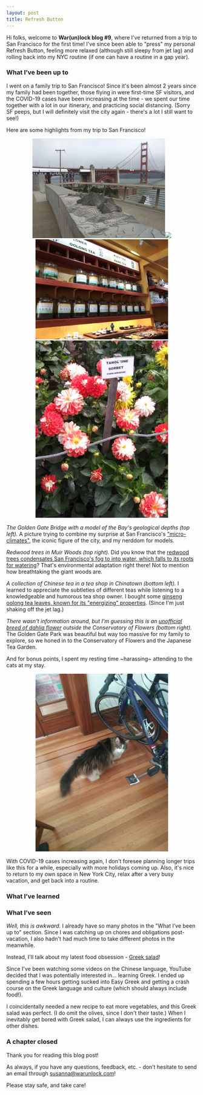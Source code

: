 ```yaml
---
layout: post
title: Refresh Button
---
```


Hi folks, welcome to **War(un)lock blog #9**, where I've returned from a trip to San Francisco for the first time! I've since been able to "press" my personal Refresh Button, feeling more relaxed (although still sleepy from jet lag) and rolling back into my NYC routine (if one can have a routine in a gap year).


### What I’ve been up to

I went on a family trip to San Francisco! Since it's been almost 2 years since my family had been together, those flying in were first-time SF visitors, and the COVID-19 cases have been increasing at the time - we spent our time together with a lot in our itinerary, and practicing social distancing. (Sorry SF peeps, but I will definitely visit the city again - there's a lot I still want to see!)

Here are some highlights from my trip to San Francisco!

<div style="text-align:center"><img src="/images/blog9/blog9-golden_gate.jpg" width="350"><img src="/images/blog9/blog9-muir_woods.jpg" width="350"></div>

<div style="text-align:center"><img src="/images/blog9/blog9-tea_shop.jpg" width="350"><img src="/images/blog9/blog9-flower_conservatory.jpg" width="350"></div>

*The Golden Gate Bridge with a model of the Bay's geological depths (top left).* A picture trying to combine my surprise at San Francisco's ["micro-climates"](https://apps.apple.com/us/app/mr-chilly/id933759132), the iconic figure of the city, and my nerddom for models.

*Redwood trees in Muir Woods (top right).* Did you know that the [redwood trees condensates San Francisco's fog to into water, which falls to its roots for watering](https://baynature.org/article/fog-and-redwoods-demystifying-the-mist/)? That's environmental adaptation right there! Not to mention how breathtaking the giant woods are.

*A collection of Chinese tea in a tea shop in Chinatown (bottom left).* I learned to appreciate the subtleties of different teas while listening to a knowledgeable and humorous tea shop owner. I bought some [ginseng oolong tea leaves, known for its "energizing" properties](https://vitaltealeaf.net/products/ginseng-oolong). (Since I'm just shaking off the jet lag.)

*There wasn't information around, but I'm guessing this is an [unofficial breed of dahlia flower](https://www.almanac.com/plant/dahlias) outside the Conservatory of Flowers (bottom right).* The Golden Gate Park was beautiful but way too massive for my family to explore, so we honed in to the Conservatory of Flowers and the Japanese Tea Garden.

And for bonus points, I spent my resting time ~harassing~ attending to the cats at my stay.

<div style="text-align:center"><img src="/images/blog9/blog9-cat_spotted.jpg" width="350"></div>

With COVID-19 cases increasing again, I don't foresee planning longer trips like this for a while, especially with more holidays coming up. Also, it's nice to return to my own space in New York City, relax after a very busy vacation, and get back into a routine.


### What I’ve learned


### What I’ve seen

*Well, this is awkward.* I already have so many photos in the "What I’ve been up to" section. Since I was catching up on chores and obligations post-vacation, I also hadn't had much time to take different photos in the meanwhile.

Instead, I'll talk about my latest food obsession - [Greek salad](https://youtu.be/KmORWrgr_UE)!

Since I've been watching some videos on the Chinese language, YouTube decided that I was potentially interested in... learning Greek. I ended up spending a few hours getting sucked into Easy Greek and getting a crash course on the Greek language and culture (which should always include food!).

I coincidentally needed a new recipe to eat more vegetables, and this Greek salad was perfect. (I do omit the olives, since I don't their taste.) When I inevitably get bored with Greek salad, I can always use the ingredients for other dishes.


### A chapter closed
Thank you for reading this blog post!

As always, if you have any questions, feedback, etc. - don’t hesitate to send an email through [susanna@warunlock.com](mailto:susanna@warunlock.com)!

Please stay safe, and take care!
